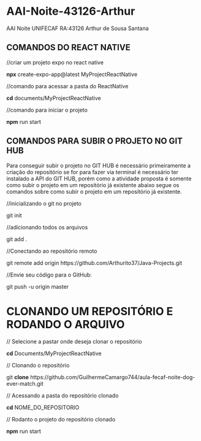 # AAI-Noite-43126-Arthur
AAI Noite UNIFECAF RA:43126 Arthur de Sousa Santana
<h2>COMANDOS DO REACT NATIVE</h2>
//criar um projeto expo no react native
<p><b>npx</b> create-expo-app@latest MyProjectReactNative</p>
//comando para acessar a pasta do ReactNative
<p><b>cd</b> documents/MyProjectReactNative</p>

//comando para iniciar o projeto
<p><b>npm</b> run start </p>

<h2>COMANDOS PARA SUBIR O PROJETO NO GIT HUB</h2>
<p>Para conseguir subir o projeto no GIT HUB é necessário primeiramente a criação do repositório se for para fazer via terminal é necessário ter instalado a API do GIT HUB, porém como a atividade proposta é somente como subir o projeto em um repositório já existente abaixo segue os comandos sobre como subir o projeto em um repositório já existente.</p>

//inicializando o git no projeto
<p>git init </p>
//adicionando todos os arquivos
<p>git add .</p>
//Conectando ao repositório remoto
<p>git remote add origin https://github.com/Arthurito37/Java-Projects.git </p>
//Envie seu código para o GitHub:
<p>git push -u origin master </p>


<h1>CLONANDO UM REPOSITÓRIO E RODANDO O ARQUIVO</h1>
// Selecione a pastar onde deseja clonar o repositório
<p><b>cd</b> Documents/MyProjectReactNative</p>
// Clonando o repositório
<p>git <b>clone</b> https://github.com/GuilhermeCamargo744/aula-fecaf-noite-dog-ever-match.git </p>
// Acessando a pasta do repositório clonado
<p><b>cd</b> NOME_DO_REPOSITORIO</p>
// Rodanto o projeto do repositório clonado
<p><b>npm</b> run start</p>

